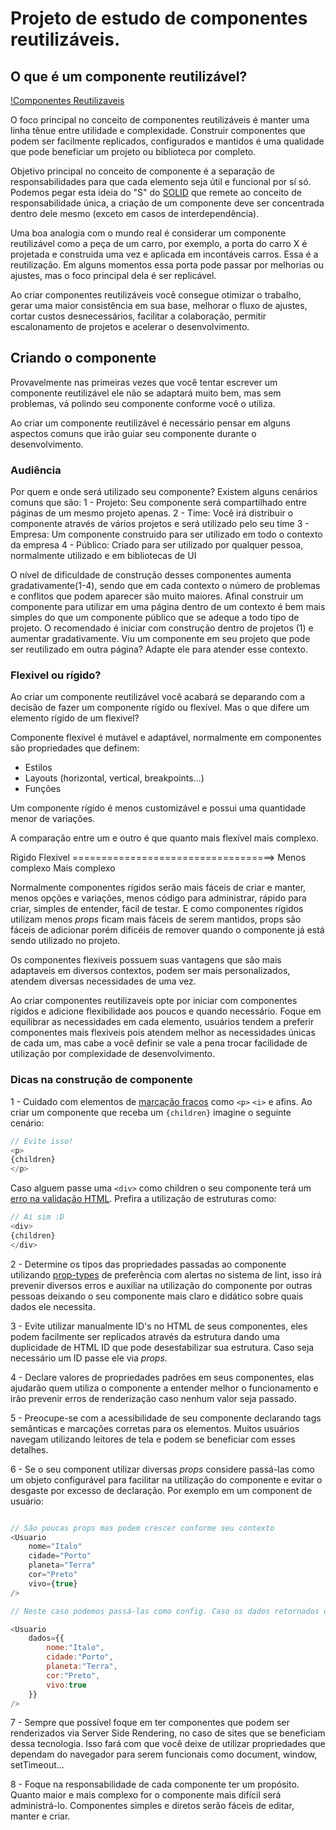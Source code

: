 # Projeto de estudo de componentes reutilizáveis.

## O que é um componente reutilizável?

[!Componentes Reutilizaveis](./images/componentes-reutilizaveis.png)

O foco principal no conceito de componentes reutilizáveis é manter uma linha tênue entre utilidade e complexidade. Construir componentes que podem ser facilmente replicados, configurados e mantidos é uma qualidade que pode beneficiar um projeto ou biblioteca por completo.

Objetivo principal no conceito de componente é a separação de responsabilidades para que cada elemento seja útil e funcional por sí só. Podemos pegar esta ideia do "S" do [SOLID](https://en.wikipedia.org/wiki/SOLID) que remete ao conceito de responsabilidade única, a criação de um componente deve ser concentrada dentro dele mesmo (exceto em casos de interdependência).

Uma boa analogia com o mundo real é considerar um componente reutilizável como a peça de um carro, por exemplo, a porta do carro X é projetada e construida uma vez e aplicada em incontáveis carros. Essa é a reutilização. Em alguns momentos essa porta pode passar por melhorias ou ajustes, mas o foco principal dela é ser replicável.

Ao criar componentes reutilizáveis você consegue otimizar o trabalho, gerar uma maior consistência em sua base, melhorar o fluxo de ajustes, cortar custos desnecessários, facilitar a colaboração, permitir escalonamento de projetos e acelerar o desenvolvimento.

## Criando o componente

Provavelmente nas primeiras vezes que você tentar escrever um componente reutilizável ele não se adaptará muito bem, mas sem problemas, vá polindo seu componente conforme você o utiliza.

Ao criar um componente reutilizável é necessário pensar em alguns aspectos comuns que irão guiar seu componente durante o desenvolvimento.

### Audiência

Por quem e onde será utilizado seu componente? Existem alguns cenários comuns que são:
1 - Projeto: Seu componente será compartilhado entre páginas de um mesmo projeto apenas.
2 - Time: Você irá distribuir o componente através de vários projetos e será utilizado pelo seu time
3 - Empresa: Um componente construido para ser utilizado em todo o contexto da empresa
4 - Público: Criado para ser utilizado por qualquer pessoa, normalmente utilizado e em bibliotecas de UI

O nível de dificuldade de construção desses componentes aumenta gradativamente(1-4), sendo que em cada contexto o número de problemas e conflitos que podem aparecer são muito maiores. Afinal construir um componente para utilizar em uma página dentro de um contexto é bem mais simples do que um componente público que se adeque a todo tipo de projeto. O recomendado é iniciar com construção dentro de projetos (1) e aumentar gradativamente. Viu um componente em seu projeto que pode ser reutilizado em outra página? Adapte ele para atender esse contexto.

### Flexivel ou rígido?

Ao criar um componente reutilizável você acabará se deparando com a decisão de fazer um componente rígido ou flexível. Mas o que difere um elemento rígido de um flexivel?

Componente flexível é mutável e adaptável, normalmente em componentes são propriedades que definem:
- Estilos
- Layouts (horizontal, vertical, breakpoints...)
- Funções

Um componente rígido é menos customizável e possui uma quantidade menor de variações.

A comparação entre um e outro é que quanto mais flexível mais complexo.

Rigido                         Flexivel
===================================>
Menos complexo                Mais complexo

Normalmente componentes rígidos serão mais fáceis de criar e manter, menos opções e variações, menos código para administrar, rápido para criar, simples de entender, fácil de testar. E como componentes rígidos utilizam menos _props_ ficam mais fáceis de serem mantidos, props são fáceis de adicionar porém dificéis de remover quando o componente já está sendo utilizado no projeto.

Os componentes flexiveis possuem suas vantagens que são mais adaptaveis em diversos contextos, podem ser mais personalizados, atendem diversas necessidades de uma vez.

Ao criar componentes reutilizaveis opte por iniciar com componentes rígidos e adicione flexibilidade aos poucos e quando necessário. Foque em equilibrar as necessidades em cada elemento, usuários tendem a preferir componentes mais flexiveis pois atendem melhor as necessidades únicas de cada um, mas cabe a você definir se vale a pena trocar facilidade de utilização por complexidade de desenvolvimento.

### Dicas na construção de componente

1 - Cuidado com elementos de [marcação fracos](https://html.spec.whatwg.org/multipage/grouping-content.html#the-p-element) como `<p>` `<i>` e afins. Ao criar um componente que receba um `{children}` imagine o seguinte cenário:
```js
// Evite isso!
<p>
{children}
</p>
```
Caso alguem passe uma `<div>` como children o seu componente terá um [erro na validação HTML](https://stackoverflow.com/questions/10763780/putting-div-inside-p-is-adding-an-extra-p). Prefira a utilização de estruturas como:
```js
// Ai sim :D
<div>
{children}
</div>
```

2 - Determine os tipos das propriedades passadas ao componente utilizando [prop-types](https://www.npmjs.com/package/prop-types) de preferência com alertas no sistema de lint, isso irá prevenir diversos erros e auxiliar na utilização do componente por outras pessoas deixando o seu componente mais claro e didático sobre quais dados ele necessita.

3 - Evite utilizar manualmente ID's no HTML de seus componentes, eles podem facilmente ser replicados através da estrutura dando uma duplicidade de HTML ID que pode desestabilizar sua estrutura. Caso seja necessário um ID passe ele via _props_.

4 - Declare valores de propriedades padrões em seus componentes, elas ajudarão quem utiliza o componente a entender melhor o funcionamento e irão prevenir erros de renderização caso nenhum valor seja passado.

5 - Preocupe-se com a acessibilidade de seu componente declarando tags semânticas e marcações corretas para os elementos. Muitos usuários navegam utilizando leitores de tela e podem se beneficiar com esses detalhes.

6 - Se o seu component utilizar diversas _props_ considere passá-las como um objeto configurável para facilitar na utilização do componente e evitar o desgaste por excesso de declaração. Por exemplo em um component de usuário:

```js

// São poucas props mas podem crescer conforme seu contexto
<Usuario
    nome="Italo"
    cidade="Porto"
    planeta="Terra"
    cor="Preto"
    vivo={true}
/>

// Neste caso podemos passá-las como config. Caso os dados retornados da API sejam iguais suas props você apenas passa o objeto, simples.

<Usuario
    dados={{
        nome:"Italo",
        cidade:"Porto",
        planeta:"Terra",
        cor:"Preto",
        vivo:true
    }}
/>
```

7 - Sempre que possível foque em ter componentes que podem ser renderizados via Server Side Rendering, no caso de sites que se beneficiam dessa tecnologia. Isso fará com que você deixe de utilizar propriedades que dependam do navegador para serem funcionais como document, window, setTimeout...

8 - Foque na responsabilidade de cada componente ter um propósito. Quanto maior e mais complexo for o componente mais difícil será administrá-lo. Componentes simples e diretos serão fáceis de editar, manter e criar.